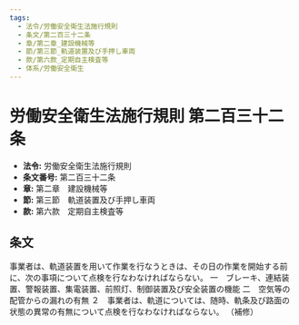 ```yaml
---
tags:
  - 法令/労働安全衛生法施行規則
  - 条文/第二百三十二条
  - 章/第二章_建設機械等
  - 節/第三節_軌道装置及び手押し車両
  - 款/第六款_定期自主検査等
  - 体系/労働安全衛生
---
```

# 労働安全衛生法施行規則 第二百三十二条

- **法令:** 労働安全衛生法施行規則
- **条文番号:** 第二百三十二条
- **章:** 第二章　建設機械等
- **節:** 第三節　軌道装置及び手押し車両
- **款:** 第六款　定期自主検査等

## 条文
事業者は、軌道装置を用いて作業を行なうときは、その日の作業を開始する前に、次の事項について点検を行なわなければならない。
一　ブレーキ、連結装置、警報装置、集電装置、前照灯、制御装置及び安全装置の機能
二　空気等の配管からの漏れの有無
２　事業者は、軌道については、随時、軌条及び路面の状態の異常の有無について点検を行なわなければならない。
（補修）

